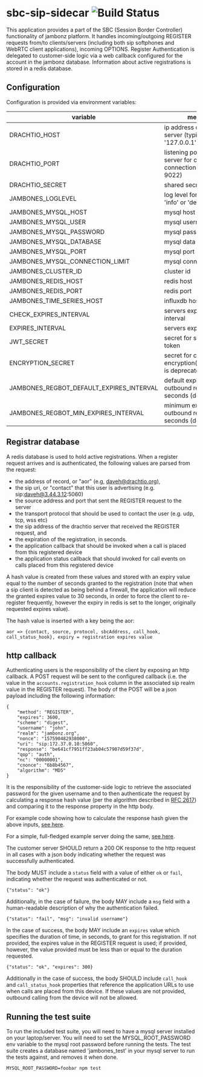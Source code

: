 # sbc-sip-sidecar ![Build Status](https://github.com/jambonz/sbc-sip-sidecar/workflows/CI/badge.svg)

This application provides a part of the SBC (Session Border Controller) functionality of jambonz platform. It handles incoming/outgoing REGISTER requests from/to clients/servers (including both sip softphones and WebRTC client applications), incoming OPTIONS. Register Authentication is delegated to customer-side logic via a web callback configured for the account in the jambonz database.  Information about active registrations is stored in a redis database.

## Configuration

Configuration is provided via environment variables:

| variable | meaning | required?|
|----------|----------|---------|
|DRACHTIO_HOST| ip address of drachtio server (typically '127.0.0.1')|yes|
|DRACHTIO_PORT| listening port of drachtio server for control connections (typically 9022)|yes|
|DRACHTIO_SECRET| shared secret|yes|
|JAMBONES_LOGLEVEL| log level for application, 'info' or 'debug'|no|
|JAMBONES_MYSQL_HOST| mysql host|yes|
|JAMBONES_MYSQL_USER| mysql username|yes|
|JAMBONES_MYSQL_PASSWORD|  mysql password|yes|
|JAMBONES_MYSQL_DATABASE| mysql data|yes|
|JAMBONES_MYSQL_PORT| mysql port |no|
|JAMBONES_MYSQL_CONNECTION_LIMIT| mysql connection limit |no|
|JAMBONES_CLUSTER_ID| cluster id |no|
|JAMBONES_REDIS_HOST| redis host|yes|
|JAMBONES_REDIS_PORT|redis port|no|
|JAMBONES_TIME_SERIES_HOST| influxdb host |yes|
|CHECK_EXPIRES_INTERVAL| servers expiration check interval |no|
|EXPIRES_INTERVAL| servers expire |no|
|JWT_SECRET| secret for signing JWT token |yes|
|ENCRYPTION_SECRET| secret for credential encryption(JWT_SECRET is deprecated) |yes|
|JAMBONES_REGBOT_DEFAULT_EXPIRES_INTERVAL| default expire value for outbound registration in seconds (default 3600) |no|
|JAMBONES_REGBOT_MIN_EXPIRES_INTERVAL| minimum expire value for outbound registration in seconds (default 30) |no|

## Registrar database

A redis database is used to hold active registrations. When a register request arrives and is authenticated, the following values are parsed from the request:
- the address of record, or "aor" (e.g, daveh@drachtio.org),
- the sip uri, or "contact" that this user is advertising (e.g. sip:daveh@3.44.3.12:5060)
- the source address and port that sent the REGISTER request to the server
- the transport protocol that should be used to contact the user (e.g. udp, tcp, wss etc)
- the sip address of the drachtio server that received the REGISTER request, and
- the expiration of the registration, in seconds.
- the application callback that should be invoked when a call is placed from this registered device
- the application status callback that should invoked for call events on calls placed from this registered device

A hash value is created from these values and stored with an expiry value equal to the number of seconds granted to the registration (note that when a sip client is detected as being behind a firewall, the application will reduce the granted expires value to 30 seconds, in order to force the client to re-register frequently, however the expiry in redis is set to the longer, originally requested expires value).

The hash value is inserted with a key being the aor:
```
aor => {contact, source, protocol, sbcAddress, call_hook, call_status_hook}, expiry = registration expires value
```

## http callback
Authenticating users is the responsibility of the client by exposing an http callback.  A POST request will be sent to the configured callback (i.e. the value in the `accounts.registration_hook` column in the associated sip realm value in the REGISTER request).  The body of the POST will be a json payload including the following information:
```
{
	"method": "REGISTER",
	"expires": 3600,
	"scheme": "digest",
	"username": "john",
	"realm": "jambonz.org",
	"nonce": "157590482938000",
	"uri": "sip:172.37.0.10:5060",
	"response": "be641cf7951ff23ab04c57907d59f37d",
	"qop": "auth",
	"nc": "00000001",
	"cnonce": "6b8b4567",
	"algorithm": "MD5"
}
```
It is the responsibility of the customer-side logic to retrieve the associated password for the given username and to then authenticate the request by calculating a response hash value (per the algorithm described in [RFC 2617](https://tools.ietf.org/html/rfc2617#section-3.2.2)) and comparing it to the response property in the http body.

For example code showing how to calculate the response hash given the above inputs, [see here](https://github.com/jambonz/customer-auth-server/blob/master/lib/utils.js).

For a simple, full-fledged example server doing the same, [see here](https://github.com/jambonz/customer-auth-server).

The customer server SHOULD return a 200 OK response to the http request in all cases with a json body indicating whether the request was successfully authenticated.

The body MUST include a `status` field with a value of either `ok` or `fail`, indicating whether the request was authenticated or not.
```
{"status": "ok"}
```

Additionally, in the case of failure, the body MAY include a `msg` field with a human-readable description of why the authentication failed.
```
{"status": "fail", "msg": "invalid username"}
```

In the case of success, the body MAY include an `expires` value which specifies the duration of time, in seconds, to grant for this registration.  If not provided, the expires value in the REGISTER request is used; if provided, however, the value provided must be less than or equal to the duration requested.
```
{"status": "ok", "expires": 300}
```

Additionally in the case of success, the body SHOULD include `call_hook` and `call_status_hook` properties that reference the application URLs to use when calls are placed from this device.  If these values are not provided, outbound calling from the device will not be allowed.

## Running the test suite
To run the included test suite, you will need to have a mysql server installed on your laptop/server. You will need to set the MYSQL_ROOT_PASSWORD env variable to the mysql root password before running the tests.  The test suite creates a database named 'jambones_test' in your mysql server to run the tests against, and removes it when done.
```
MYSQL_ROOT_PASSWORD=foobar npm test
```
